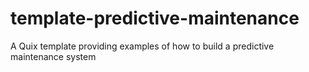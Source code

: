 # template-predictive-maintenance
A Quix template providing examples of how to build a predictive maintenance system
